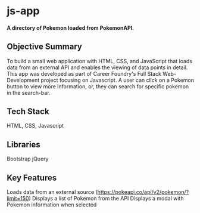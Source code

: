# js-app
 
#### A directory of Pokemon loaded from PokemonAPI. 


## Objective Summary 
To build a small web application with HTML, CSS, and JavaScript that loads data from an external API and enables the viewing of data points in detail. This app was developed as part of Career Foundry's Full Stack Web-Development project focusing on Javascript. A user can click on a Pokemon button to view more information, or, they can search for specific pokemon in the search-bar. 

## Tech Stack 
HTML, CSS, Javascript

## Libraries
Bootstrap 
jQuery 

## Key Features
Loads data from an external source (https://pokeapi.co/api/v2/pokemon/?limit=150)
Displays a list of Pokemon from the API
Displays a modal with Pokemon information when selected 
